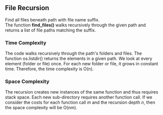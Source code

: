 ## File Recursion
Find all files beneath path with file name suffix.  
The function **find_files()** walks recursively through the given path and returns a list of file paths matching the suffix.

### Time Complexity
The code walks recursively through the path's folders and files. The function os.listdir() returns the elements in a given path. We look at every element (folder or file) once. For each new folder or file, it grows in constant time. Therefore, the time complexity is O(n).

### Space Complexity
The recursion creates new instances of the same function and thus requires stack space. Each new sub-directory requires another function call. If we consider the costs for each function call *m* and the recursion depth *n*, then the space complexity will be O(nm).